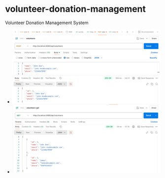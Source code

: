 # volunteer-donation-management
Volunteer Donation Management System

- ![plot](./POST-request.png)
- ![plot](./GET-request.png)
